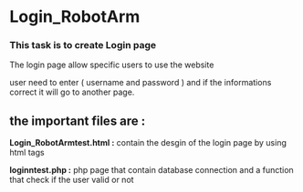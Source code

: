 # Login_RobotArm

### This task is to create Login page 

The login page allow specific users to use the website 

user need to enter ( username and password ) and if the informations correct it will go to another page.

## the important files are :

**Login_RobotArmtest.html :** contain the desgin of the login page by using html tags

**loginntest.php :** php page that contain database connection and a function that check if the user valid or not
